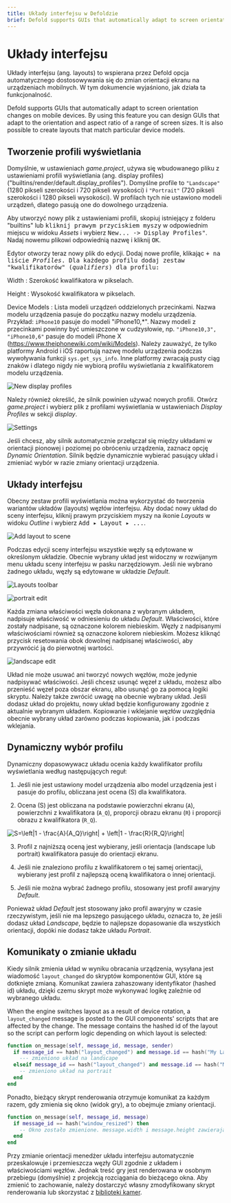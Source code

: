 ```yaml
---
title: Układy interfejsu w Defoldzie
brief: Defold supports GUIs that automatically adapt to screen orientation changes on mobile devices. This document explains how the feature works.
---
```


# Układy interfejsu

Układy interfejsu (ang. layouts) to wspierana przez Defold opcja automatycznego dostosowywania się do zmian orientacji ekranu na urządzeniach mobilnych. W tym dokumencie wyjaśniono, jak działa ta funkcjonalność.

Defold supports GUIs that automatically adapt to screen orientation changes on mobile devices. By using this feature you can design GUIs that adapt to the orientation and aspect ratio of a range of screen sizes. It is also possible to create layouts that match particular device models.

## Tworzenie profili wyświetlania

Domyślnie, w ustawieniach *game.project*, używa się wbudowanego pliku z ustawieniami profili wyświetlania (ang. display profiles) ("builtins/render/default.display_profiles"). Domyślne profile to `"Landscape"` (1280 pikseli szerokości i 720 pikseli wysokości) i `"Portrait"` (720 pikseli szerokości i 1280 pikseli wysokości). W profilach tych nie ustawiono modeli urządzeń, dlatego pasują one do dowolnego urządzenia.

Aby utworzyć nowy plik z ustawieniami profili, skopiuj istniejący z folderu "builtins" lub <kbd>kliknij prawym przyciskiem myszy</kbd> w odpowiednim miejscu w widoku *Assets* i wybierz <kbd>New... -> Display Profiles"</kbd>. Nadaj nowemu plikowi odpowiednią nazwę i kliknij <kbd>OK</kbd>.

Edytor otworzy teraz nowy plik do edycji. Dodaj nowe profile, klikając <kbd>+<kbd> na liście *Profiles*. Dla każdego profilu dodaj zestaw "kwalifikatorów" (*qualifiers*) dla profilu:

Width
: Szerokość kwalifikatora w pikselach.

Height
: Wysokość kwalifikatora w pikselach.

Device Models
: Lista modeli urządzeń oddzielonych przecinkami. Nazwa modelu urządzenia pasuje do początku nazwy modelu urządzenia. Przykład: `iPhone10` pasuje do modeli "iPhone10,\*". Nazwy modeli z przecinkami powinny być umieszczone w cudzysłowie, np. `"iPhone10,3", "iPhone10,6"` pasuje do modeli iPhone X (https://www.theiphonewiki.com/wiki/Models). Należy zauważyć, że tylko platformy Android i iOS raportują nazwę modelu urządzenia podczas wywoływania funkcji `sys.get_sys_info`. Inne platformy zwracają pusty ciąg znaków i dlatego nigdy nie wybiorą profilu wyświetlania z kwalifikatorem modelu urządzenia.

![New display profiles](images/gui-layouts/new_profiles.png)

Należy również określić, że silnik powinien używać nowych profili. Otwórz *game.project* i wybierz plik z profilami wyświetlania w ustawieniach *Display Profiles* w sekcji *display*.


![Settings](images/gui-layouts/settings.png)

Jeśli chcesz, aby silnik automatycznie przełączał się między układami w orientacji pionowej i poziomej po obróceniu urządzenia, zaznacz opcję *Dynamic Orientation*. Silnik będzie dynamicznie wybierać pasujący układ i zmieniać wybór w razie zmiany orientacji urządzenia.

## Układy interfejsu

Obecny zestaw profili wyświetlania można wykorzystać do tworzenia wariantów układów (layouts) węzłów interfejsu. Aby dodać nowy układ do sceny interfejsu, kliknij prawym przyciskiem myszy na ikonie *Layouts* w widoku *Outline* i wybierz <kbd>Add ▸ Layout ▸ ...</kbd>.

![Add layout to scene](images/gui-layouts/add_layout.png)

Podczas edycji sceny interfejsu wszystkie węzły są edytowane w określonym układzie. Obecnie wybrany układ jest widoczny w rozwijanym menu układu sceny interfejsu w pasku narzędziowym. Jeśli nie wybrano żadnego układu, węzły są edytowane w układzie *Default*.

![Layouts toolbar](images/gui-layouts/toolbar.png)

![portrait edit](images/gui-layouts/portrait.png)

Każda zmiana właściwości węzła dokonana z wybranym układem, nadpisuje właściwość w odniesieniu do układu *Default*. Właściwości, które zostały nadpisane, są oznaczone kolorem niebieskim. Węzły z nadpisanymi właściwościami również są oznaczone kolorem niebieskim. Możesz kliknąć przycisk resetowania obok dowolnej nadpisanej właściwości, aby przywrócić ją do pierwotnej wartości.

![landscape edit](images/gui-layouts/landscape.png)

Układ nie może usuwać ani tworzyć nowych węzłów, może jedynie nadpisywać właściwości. Jeśli chcesz usunąć węzeł z układu, możesz albo przenieść węzeł poza obszar ekranu, albo usunąć go za pomocą logiki skryptu. Należy także zwrócić uwagę na obecnie wybrany układ. Jeśli dodasz układ do projektu, nowy układ będzie konfigurowany zgodnie z aktualnie wybranym układem. Kopiowanie i wklejanie węzłów uwzględnia obecnie wybrany układ zarówno podczas kopiowania, jak i podczas wklejania.

## Dynamiczny wybór profilu

Dynamiczny dopasowywacz układu ocenia każdy kwalifikator profilu wyświetlania według następujących reguł:

1. Jeśli nie jest ustawiony model urządzenia albo model urządzenia jest i pasuje do profilu, obliczana jest ocena (S) dla kwalifikatora.

2. Ocena (S) jest obliczana na podstawie powierzchni ekranu (`A`), powierzchni z kwalifikatora (`A_Q`), proporcji obrazu ekranu (`R`) i proporcji obrazu z kwalifikatora (`R_Q`).

<img src="https://latex.codecogs.com/svg.latex?\inline&space;S=\left|1&space;-&space;\frac{A}{A_Q}\right|&space;&plus;&space;\left|1&space;-&space;\frac{R}{R_Q}\right|" title="S=\left|1 - \frac{A}{A_Q}\right| + \left|1 - \frac{R}{R_Q}\right|" />

3. Profil z najniższą oceną jest wybierany, jeśli orientacja (landscape lub portrait) kwalifikatora pasuje do orientacji ekranu.

4. Jeśli nie znaleziono profilu z kwalifikatorem o tej samej orientacji, wybierany jest profil z najlepszą oceną kwalifikatora o innej orientacji.

5. Jeśli nie można wybrać żadnego profilu, stosowany jest profil awaryjny *Default*.

Ponieważ układ *Default* jest stosowany jako profil awaryjny w czasie rzeczywistym, jeśli nie ma lepszego pasującego układu, oznacza to, że jeśli dodasz układ *Landscape*, będzie to najlepsze dopasowanie dla wszystkich orientacji, dopóki nie dodasz także układu *Portrait*.

## Komunikaty o zmianie układu

Kiedy silnik zmienia układ w wyniku obracania urządzenia, wysyłana jest wiadomość `layout_changed` do skryptów komponentów GUI, które są dotknięte zmianą. Komunikat zawiera zahaszowany identyfikator (hashed id) układu, dzięki czemu skrypt może wykonywać logikę zależnie od wybranego układu.

When the engine switches layout as a result of device rotation, a `layout_changed` message is posted to the GUI components' scripts that are affected by the change. The message contains the hashed id of the layout so the script can perform logic depending on which layout is selected:

```lua
function on_message(self, message_id, message, sender)
  if message_id == hash("layout_changed") and message.id == hash("My Landscape") then
    --- zmieniono układ na landscape
  elseif message_id == hash("layout_changed") and message.id == hash("My Portrait") then
    -- zmieniono układ na portrait
  end
end
```

Ponadto, bieżący skrypt renderowania otrzymuje komunikat za każdym razem, gdy zmienia się okno (widok gry), a to obejmuje zmiany orientacji.

```lua
function on_message(self, message_id, message)
  if message_id == hash("window_resized") then
    -- Okno zostało zmienione. message.width i message.height zawierają nowe wymiary okna.
  end
end
```

Przy zmianie orientacji menedżer układu interfejsu automatycznie przeskalowuje i przemieszcza węzły GUI zgodnie z układem i właściwościami węzłów. Jednak treść gry jest renderowana w osobnym przebiegu (domyślnie) z projekcją rozciągania do bieżącego okna. Aby zmienić to zachowanie, należy dostarczyć własny zmodyfikowany skrypt renderowania lub skorzystać z [biblioteki kamer](/assets/).
